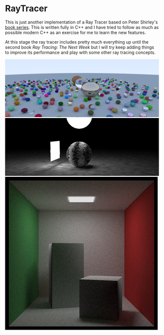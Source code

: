 # RayTracer

This is just another implementation of a Ray Tracer based on Peter Shirley's [book series](http://in1weekend.blogspot.com/). This is written fully in C++ and I have tried to follow as much as possible modern C++ as an exercise for me to learn the new features.

At this stage the ray tracer includes pretty much everything up until the second book *Ray Tracing: The Next Week* but I will try keep adding things to improve its performance and play with some other ray tracing concepts.

![](renders/scene800_300.png)
![](renders/simple_light_scene_3_1400samples.png)
![](renders/cornell_box.png)

